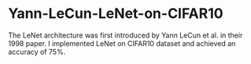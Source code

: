 # Yann-LeCun-LeNet-on-CIFAR10
The LeNet architecture was first introduced by Yann LeCun et al. in their 1998 paper.
I implemented LeNet on CIFAR10 dataset and achieved an accuracy of 75%.
